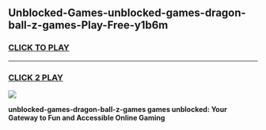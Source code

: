 
## Unblocked-Games-unblocked-games-dragon-ball-z-games-Play-Free-y1b6m
<h3>
<a href="https://premium76.site?title=unblocked-games-dragon-ball-z-games&ref=09A">CLICK TO PLAY</a></h3>
<hr>

<h3>
<a href="https://premium76.site?title=unblocked-games-dragon-ball-z-games&ref=09A">CLICK 2 PLAY</a>
  
</h3>

<a href="https://premium76.site?title=unblocked-games-dragon-ball-z-games&ref=09A"><img src="https://clearcache.store/games.png"></a>


**unblocked-games-dragon-ball-z-games games unblocked: Your Gateway to Fun and Accessible Online Gaming**

